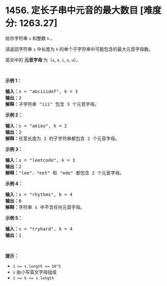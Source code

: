 # 1456. 定长子串中元音的最大数目 [难度分: 1263.27]

<p>给你字符串 <code>s</code> 和整数 <code>k</code> 。</p>

<p>请返回字符串 <code>s</code> 中长度为 <code>k</code> 的单个子字符串中可能包含的最大元音字母数。</p>

<p>英文中的 <strong>元音字母 </strong>为（<code>a</code>, <code>e</code>, <code>i</code>, <code>o</code>, <code>u</code>）。</p>

<p>&nbsp;</p>

<p><strong>示例 1：</strong></p>

<pre><strong>输入：</strong>s = &quot;abciiidef&quot;, k = 3
<strong>输出：</strong>3
<strong>解释：</strong>子字符串 &quot;iii&quot; 包含 3 个元音字母。
</pre>

<p><strong>示例 2：</strong></p>

<pre><strong>输入：</strong>s = &quot;aeiou&quot;, k = 2
<strong>输出：</strong>2
<strong>解释：</strong>任意长度为 2 的子字符串都包含 2 个元音字母。
</pre>

<p><strong>示例 3：</strong></p>

<pre><strong>输入：</strong>s = &quot;leetcode&quot;, k = 3
<strong>输出：</strong>2
<strong>解释：</strong>&quot;lee&quot;、&quot;eet&quot; 和 &quot;ode&quot; 都包含 2 个元音字母。
</pre>

<p><strong>示例 4：</strong></p>

<pre><strong>输入：</strong>s = &quot;rhythms&quot;, k = 4
<strong>输出：</strong>0
<strong>解释：</strong>字符串 s 中不含任何元音字母。
</pre>

<p><strong>示例 5：</strong></p>

<pre><strong>输入：</strong>s = &quot;tryhard&quot;, k = 4
<strong>输出：</strong>1
</pre>

<p>&nbsp;</p>

<p><strong>提示：</strong></p>

<ul>
	<li><code>1 &lt;= s.length &lt;= 10^5</code></li>
	<li><code>s</code> 由小写英文字母组成</li>
	<li><code>1 &lt;= k &lt;= s.length</code></li>
</ul>
